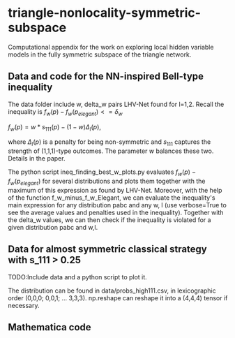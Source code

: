 # triangle-nonlocality-symmetric-subspace
Computational appendix for the work on exploring local hidden variable models in the fully symmetric subspace of the triangle network.

## Data and code for the NN-inspired Bell-type inequality
The data folder include w, delta_w pairs LHV-Net found for l=1,2. Recall the inequality is
$f_w(p) - f_w(p_{elegant}) <= \delta_w$

$f_w(p) = w * s_{111}(p) - (1-w) \Delta_l(p)$,

where $\Delta_l(p)$ is a penalty for being non-symmetric and $s_{111}$ captures the strength of (1,1,1)-type outcomes. The parameter $w$ balances these two. Details in the paper. 

The python script ineq_finding_best_w_plots.py evaluates $f_w(p) - f_w(p_{elegant})$ for several distributions and plots them together with the maximum of this expression as found by LHV-Net.
Moreover, with the help of the function f_w_minus_f_w_Elegant, we can evaluate the inequality's main expression for any distribution pabc and any w, l (use verbose=True to see the average values and penalties used in the inequality). Together with the delta_w values, we can then check if the inequality is violated for a given distribution pabc and w,l.


## Data for almost symmetric classical strategy with s_111 > 0.25
TODO:Include data and a python script to plot it.

The distribution can be found in data/probs_high111.csv, in lexicographic order (0,0,0; 0,0,1; ... 3,3,3). np.reshape can reshape it into a (4,4,4) tensor if necessary.


## Mathematica code 
